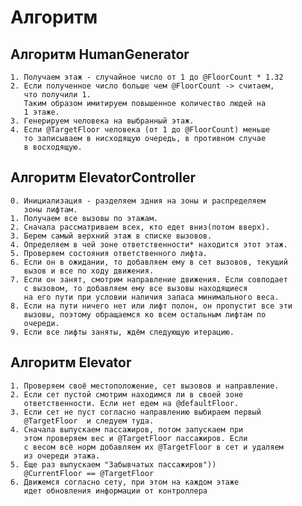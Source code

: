 # Алгоритм

## Алгоритм HumanGenerator

    1. Получаем этаж - случайное число от 1 до @FloorCount * 1.32
    2. Если полученное число больше чем @FloorCount -> считаем,
       что получили 1.
       Таким образом имитируем повышенное количество людей на
       1 этаже.
    3. Генерируем человека на выбранный этаж.
    4. Если @TargetFloor человека (от 1 до @FloorCount) меньше
       то записываем в нисходящую очередь, в противном случае
       в восходящую.

## Алгоритм ElevatorController
    
    0. Инициализация - разделяем здния на зоны и распределяем
       зоны лифтам.
    1. Получаем все вызовы по этажам.
    2. Сначала рассматриваем всех, кто едет вниз(потом вверх).
    3. Берем самый верхний этаж в списке вызовов.
    4. Определяем в чей зоне ответственности* находится этот этаж.
    5. Проверяем состояния ответственного лифта.
    6. Если он в ожидании, то добавляем ему в сет вызовов, текущий
       вызов и все по ходу движения.
    7. Если он занят, смотрим направление движения. Если совподает
       с вызовом, то добавляем ему все вызовы находящиеся
       на его пути при условии наличия запаса минимального веса.
    8. Если на пути ничего нет или лифт полон, он пропустит все эти
       вызовы, поэтому обращаемся ко всем остальным лифтам по 
       очереди.
    9. Если все лифты заняты, ждём следующую итерацию.


## Алгоритм Elevator 

    1. Проверяем своё местоположение, сет вызовов и направление.
    2. Если сет пустой смотрим находимся ли в своей зоне
       ответственности. Если нет едем на @defaultFloor.
    3. Если сет не пуст согласно направлению выбираем первый
       @TargetFloor  и следуем туда.
    4. Сначала выпускаем пассажиров, потом запускаем при 
       этом проверяем вес и @TargetFloor пассажиров. Если
       с весом всё норм добавляем их @TargetFloor в сет и удаляем
       из очереди этажа.
    5. Еще раз выпускаем "Забывчатых пассажиров"))
       @CurrentFloor == @TargetFloor
    6. Движемся согласно сету, при этом на каждом этаже 
       идет обновления информации от контроллера